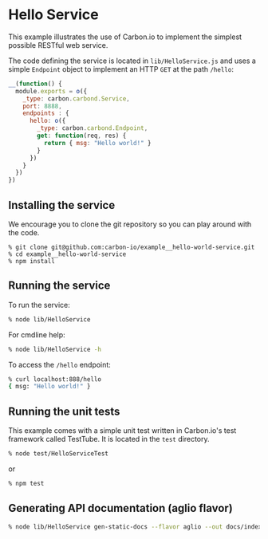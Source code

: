 # Hello Service

This example illustrates the use of Carbon.io to implement the
simplest possible RESTful web service.

The code defining the service is located in ```lib/HelloService.js```
and uses a simple ```Endpoint``` object to implement an HTTP ```GET```
at the path ```/hello```:

```javascript
__(function() {
  module.exports = o({
    _type: carbon.carbond.Service,
    port: 8888,
    endpoints : {
      hello: o({
        _type: carbon.carbond.Endpoint,
        get: function(req, res) {
          return { msg: "Hello world!" }
        }
      })
    }
  })
})
```

## Installing the service

We encourage you to clone the git repository so you can play around
with the code. 

```
% git clone git@github.com:carbon-io/example__hello-world-service.git
% cd example__hello-world-service
% npm install
```

## Running the service

To run the service:

```sh
% node lib/HelloService
```

For cmdline help:

```sh
% node lib/HelloService -h
```

To access the ```/hello``` endpoint:

```sh
% curl localhost:888/hello
{ msg: "Hello world!" }
```

## Running the unit tests

This example comes with a simple unit test written in Carbon.io's test framework called TestTube. It is located in the ```test``` directory. 

```sh
% node test/HelloServiceTest
```

or 

```sh
% npm test
```

## Generating API documentation (aglio flavor)

```sh
% node lib/HelloService gen-static-docs --flavor aglio --out docs/index.html
```

